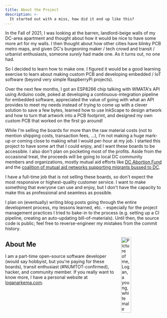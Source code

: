 ```yaml
---
title: About the Project
description: >-
  It started out with a miss, how did it end up like this?
---
```


In the Fall of 2021, I was looking at the barren, landlord-beige walls of my DC-area apartment and thought about how it would be nice to have some more art for my walls.
I then thought about how other cities have blinky PCB metro maps, and given DC's burgeoning maker / tech crowd and transit / urbanist enthusiasts, someone *surely* had made one.
As it turns out, no one had.

So I decided to learn how to make one. I figured it would be a good learning exercise to learn about making custom PCB and developing embedded / IoT software (beyond very simple RaspberryPi projects).

Over the next few months, I got an ESP8266 chip talking with WMATA's API using Arduino code, poked at developing a continuous-integration pipeline for embedded software, appreciated the value
of going with what an API provides to meet my needs instead of trying to come up with a clever solution to save a few bytes, learned how to use InkScape to design artwork and how to turn that artwork
into a PCB footprint, and designed my own custom PCB that worked on the first go around!

While I'm selling the boards for more than the raw material costs (not to mention shipping costs, transaction fees, ...), I'm not making a huge mark-up or coming close to making what I would per-hour at my job.
I started this project to have some art that I could enjoy, and I want these boards to be accessible. I also don't plan on pocketing most of the profits. Aside from the occasional treat, the proceeds
will be going to local DC community members and organizations, mostly mutual aid efforts like [DC Abortion Fund](https://dcabortionfund.org/) and the [coalition of mutual aid networks supporting migrants bussed to DC](https://dcist.com/story/22/05/24/local-mutual-aid-effort-migrants-bused-to-dc/).

I have a full-time job that is not selling these boards, so don't expect the most responsive or highest-quality customer service. I want to make something that everyone can use and enjoy, but I don't have the
capacity to make this as professional and seamless as possible. 

I plan on (eventually) writing blog posts going through the entire development process, my lessons learned, etc. - especially for
the project management practices I tried to bake-in to the process (e.g. setting up a CI pipeline, creating an auto-updating bill-of-materials). 
Until then, the source code is public; feel free to reverse-engineer my mistakes from the commit history.

<img class="headshot-img" src="{{ site.baseurl }}/images/headshot.jpg" alt="Picture of me, Logan, a young, white male with a short beard wearing purple sunglasses and black guayabera. I'm standing in front of a wall at Metrobar with art on it, to the right is a pink astronaut with a patch that says '51'">

## About Me

I am a part-time open-source software developer (would say hobbyist, but you're paying for these boards), transit enthusiast (#NUMTOT-confirmed), hacker, and community member. If you really want to know more, I have a personal website at [loganarkema.com](https://loganarkema.com).


<style>
  .headshot-img {
    float: right;
    margin: 5px;
    width: 25%;
    height: auto;
  }
</style>